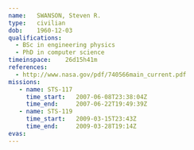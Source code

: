```yaml
---
name:	SWANSON, Steven R.
type:	civilian
dob:	1960-12-03
qualifications:
  - BSc in engineering physics
  - PhD in computer science
timeinspace:	26d15h41m
references:
  - http://www.nasa.gov/pdf/740566main_current.pdf
missions:
   - name: STS-117
     time_start:   2007-06-08T23:38:04Z
     time_end:     2007-06-22T19:49:39Z
   - name: STS-119
     time_start:   2009-03-15T23:43Z
     time_end:     2009-03-28T19:14Z
evas:
---
```

